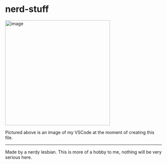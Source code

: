 # nerd-stuff
<img width="337" alt="image" src="https://user-images.githubusercontent.com/110700696/205536182-ea7a655d-5ebc-47ee-8027-301d14af4989.png">

Pictured above is an image of my VSCode at the moment of creating this file.

---

Made by a nerdy lesbian. This is more of a hobby to me, nothing will be very serious here.
